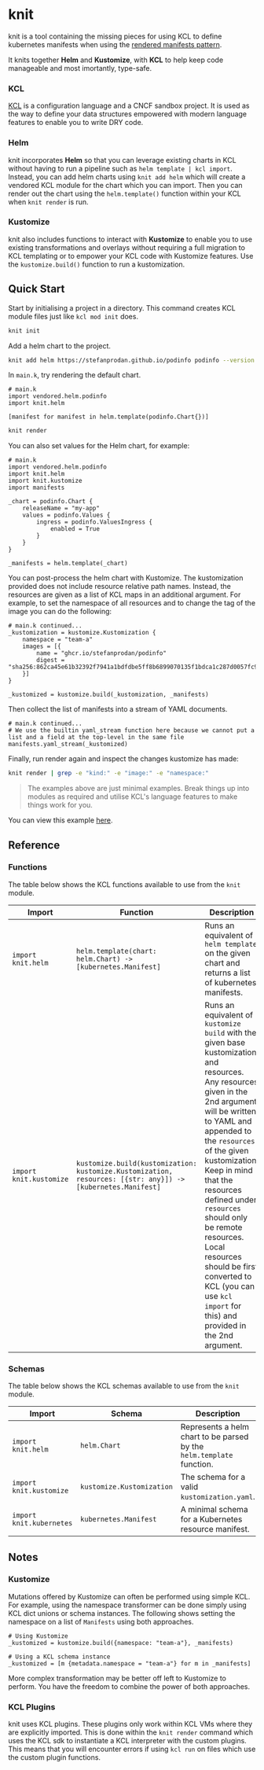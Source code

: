 # knit

knit is a tool containing the missing pieces for using KCL to define kubernetes manifests when using the [rendered manifests pattern](https://akuity.io/blog/the-rendered-manifests-pattern).

It knits together **Helm** and **Kustomize**, with **KCL** to help keep code manageable and most imortantly, type-safe.

### KCL

[KCL](https://www.kcl-lang.io/) is a configuration language and a CNCF sandbox project. It is used as the way to define your data structures empowered with modern language features to enable you to write DRY code.

### Helm

knit incorporates **Helm** so that you can leverage existing charts in KCL without having to run a pipeline such as `helm template | kcl import`. Instead, you can add helm charts using `knit add helm` which will create a vendored KCL module for the chart which you can import. Then you can render out the chart using the `helm.template()` function within your KCL when `knit render` is run.

### Kustomize

knit also includes functions to interact with **Kustomize** to enable you to use existing transformations and overlays without requiring a full migration to KCL templating or to empower your KCL code with Kustomize features. Use the `kustomize.build()` function to run a kustomization.

## Quick Start

Start by initialising a project in a directory. This command creates KCL module files just like `kcl mod init` does.
```sh
knit init
```

Add a helm chart to the project.
```sh
knit add helm https://stefanprodan.github.io/podinfo podinfo --version 6.7.1
```

In `main.k`, try rendering the default chart.
```kcl
# main.k
import vendored.helm.podinfo
import knit.helm

[manifest for manifest in helm.template(podinfo.Chart{})]

```

```sh
knit render
```

You can also set values for the Helm chart, for example:
```kcl
# main.k
import vendored.helm.podinfo
import knit.helm
import knit.kustomize
import manifests

_chart = podinfo.Chart {
    releaseName = "my-app"
    values = podinfo.Values {
        ingress = podinfo.ValuesIngress {
            enabled = True
        }
    }
}

_manifests = helm.template(_chart)
```

You can post-process the helm chart with Kustomize. The kustomization provided does not include resource relative path names. Instead, the resources are given as a list of KCL maps in an additional argument. For example, to set the namespace of all resources and to change the tag of the image you can do the following:
```kcl
# main.k continued...
_kustomization = kustomize.Kustomization {
    namespace = "team-a"
    images = [{
        name = "ghcr.io/stefanprodan/podinfo"
        digest = "sha256:862ca45e61b32392f7941a1bdfdbe5ff8b6899070135f1bdca1c287d0057fc94"
    }]
}

_kustomized = kustomize.build(_kustomization, _manifests)
```

Then collect the list of manifests into a stream of YAML documents.
```kcl
# main.k continued...
# We use the builtin yaml_stream function here because we cannot put a list and a field at the top-level in the same file
manifests.yaml_stream(_kustomized)

```

Finally, run render again and inspect the changes kustomize has made:
```sh
knit render | grep -e "kind:" -e "image:" -e "namespace:"
```

> The examples above are just minimal examples. Break things up into modules as required and utilise KCL's language features to make things work for you.

You can view this example [here](example/).

## Reference

### Functions
The table below shows the KCL functions available to use from the `knit` module.

| Import | Function | Description |
| --- | --- | --- |
| `import knit.helm` | `helm.template(chart: helm.Chart) -> [kubernetes.Manifest]` | Runs an equivalent of `helm template` on the given chart and returns a list of kubernetes manifests. |
| `import knit.kustomize` | `kustomize.build(kustomization: kustomize.Kustomization, resources: [{str: any}]) -> [kubernetes.Manifest]` | Runs an equivalent of `kustomize build` with the given base kustomization and resources. Any resources given in the 2nd argument will be written to YAML and appended to the `resources` of the given kustomization. Keep in mind that the resources defined under `resources` should only be remote resources. Local resources should be first converted to KCL (you can use `kcl import` for this) and provided in the 2nd argument. |

### Schemas
The table below shows the KCL schemas available to use from the `knit` module.

| Import | Schema | Description |
| --- | --- | --- |
| `import knit.helm` | `helm.Chart` | Represents a helm chart to be parsed by the `helm.template` function. |
| `import knit.kustomize` | `kustomize.Kustomization` | The schema for a valid `kustomization.yaml`. |
| `import knit.kubernetes` | `kubernetes.Manifest` | A minimal schema for a Kubernetes resource manifest. |

## Notes

### Kustomize
Mutations offered by Kustomize can often be performed using simple KCL. For example, using the namespace transformer can be done simply using KCL dict unions or schema instances. The following shows setting the namespace on a list of `Manifests` using both approaches.
```kcl
# Using Kustomize
_kustomized = kustomize.build({namespace: "team-a"}, _manifests)

# Using a KCL schema instance
_kustomized = [m {metadata.namespace = "team-a"} for m in _manifests]
```
More complex transformation may be better off left to Kustomize to perform. You have the freedom to combine the power of both approaches.

### KCL Plugins
knit uses KCL plugins. These plugins only work within KCL VMs where they are explicitly imported. This is done within the `knit render` command which uses the KCL sdk to instantiate a KCL interpreter with the custom plugins. This means that you will encounter errors if using `kcl run` on files which use the custom plugin functions.
